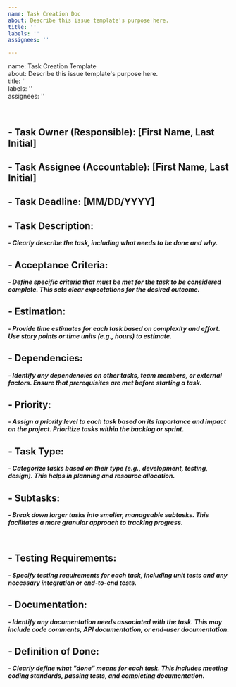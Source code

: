 ```yaml
---
name: Task Creation Doc
about: Describe this issue template's purpose here.
title: ''
labels: ''
assignees: ''

---
```




name: Task Creation Template  
about: Describe this issue template's purpose here.  
title: ''  
labels: ''  
assignees: ''  

<br>

## - Task Owner (Responsible): [First Name, Last Initial]

## - Task Assignee (Accountable): [First Name, Last Initial]

## - Task Deadline: [MM/DD/YYYY]

## - Task Description:

***- Clearly describe the task, including what needs to be done and why.***

## - Acceptance Criteria:

***- Define specific criteria that must be met for the task to be considered complete. This sets clear expectations for the desired outcome.***

## - Estimation:

***- Provide time estimates for each task based on complexity and effort. Use story points or time units (e.g., hours) to estimate.***

## - Dependencies:

***- Identify any dependencies on other tasks, team members, or external factors. Ensure that prerequisites are met before starting a task.***

## - Priority:

***- Assign a priority level to each task based on its importance and impact on the project. Prioritize tasks within the backlog or sprint.***

## - Task Type:

***- Categorize tasks based on their type (e.g., development, testing, design). This helps in planning and resource allocation.***

## - Subtasks:

***- Break down larger tasks into smaller, manageable subtasks. This facilitates a more granular approach to tracking progress.***

<br>

## - Testing Requirements:

***- Specify testing requirements for each task, including unit tests and any necessary integration or end-to-end tests.***

## - Documentation:

***- Identify any documentation needs associated with the task. This may include code comments, API documentation, or end-user documentation.***

## - Definition of Done:

***- Clearly define what "done" means for each task. This includes meeting coding standards, passing tests, and completing documentation.***
